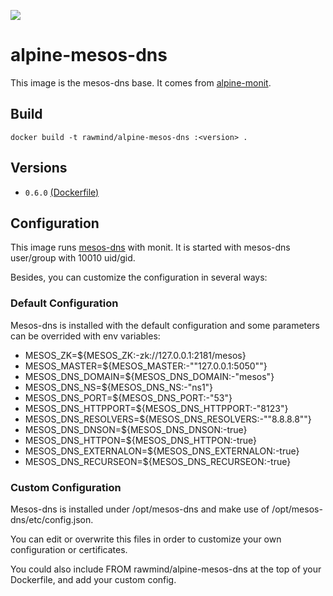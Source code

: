 [![](https://images.microbadger.com/badges/image/rawmind/alpine-mesos-dns.svg)](https://microbadger.com/images/rawmind/alpine-mesos-dns "Get your own image badge on microbadger.com")

alpine-mesos-dns 
==============

This image is the mesos-dns  base. It comes from [alpine-monit][alpine-monit].

## Build

```
docker build -t rawmind/alpine-mesos-dns :<version> .
```

## Versions

- `0.6.0` [(Dockerfile)](https://github.com/rawmind0/alpine-mesos-dns/blob/0.6.0/Dockerfile)


## Configuration

This image runs [mesos-dns][mesos-dns] with monit. It is started with mesos-dns user/group with 10010 uid/gid.

Besides, you can customize the configuration in several ways:

### Default Configuration

Mesos-dns is installed with the default configuration and some parameters can be overrided with env variables:

- MESOS_ZK=${MESOS_ZK:-zk://127.0.0.1:2181/mesos}
- MESOS_MASTER=${MESOS_MASTER:-"\"127.0.0.1:5050\""}
- MESOS_DNS_DOMAIN=${MESOS_DNS_DOMAIN:-"mesos"}
- MESOS_DNS_NS=${MESOS_DNS_NS:-"ns1"}
- MESOS_DNS_PORT=${MESOS_DNS_PORT:-"53"}
- MESOS_DNS_HTTPPORT=${MESOS_DNS_HTTPPORT:-"8123"}
- MESOS_DNS_RESOLVERS=${MESOS_DNS_RESOLVERS:-"\"8.8.8.8\""}
- MESOS_DNS_DNSON=${MESOS_DNS_DNSON:-true}
- MESOS_DNS_HTTPON=${MESOS_DNS_HTTPON:-true}
- MESOS_DNS_EXTERNALON=${MESOS_DNS_EXTERNALON:-true}
- MESOS_DNS_RECURSEON=${MESOS_DNS_RECURSEON:-true}

### Custom Configuration

Mesos-dns is installed under /opt/mesos-dns and make use of /opt/mesos-dns/etc/config.json.

You can edit or overwrite this files in order to customize your own configuration or certificates.

You could also include FROM rawmind/alpine-mesos-dns at the top of your Dockerfile, and add your custom config.



[alpine-monit]: https://github.com/rawmind0/alpine-monit/
[mesos-dns]: https://github.com/mesosphere/mesos-dns

